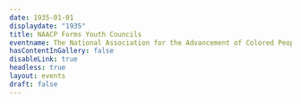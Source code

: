 ```yaml
---
date: 1935-01-01
displaydate: "1935"
title: NAACP Forms Youth Councils
eventname: The National Association for the Advancement of Colored People (NAACP) forms youth council at various local branches. 
hasContentInGallery: false
disableLink: true
headless: true
layout: events
draft: false
---
```

